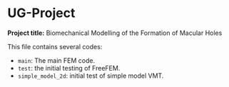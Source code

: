 # UG-Project

**Project title:** Biomechanical Modelling of the Formation of Macular Holes

This file contains several codes:
* ```main```: The main FEM code.
* ```test```: the initial testing of FreeFEM.
* ```simple_model_2d```: initial test of simple model VMT.
